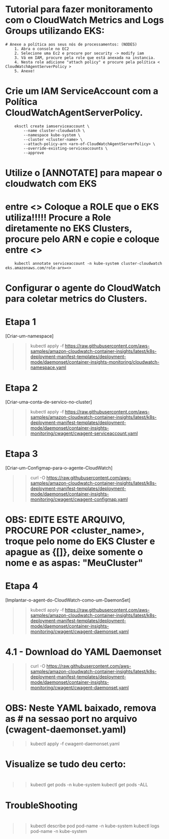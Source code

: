 # Tutorial para fazer monitoramento com o CloudWatch Metrics and Logs Groups utilizando EKS:

    # Anexe a política aos seus nós de processamentos: (NODES)
        1. Abra o console no EC2
        2. Selecione uma Ec2 e procure por security -> modify iam
        3. Vá em IAM, procure pela role que está anexada na instancia.
        4. Nesta role adicione "attach policy" e procure pela política < CloudWatchAgentServerPolicy >
        5. Anexe!

# Crie um IAM ServiceAccount com a Política CloudWatchAgentServerPolicy.
        eksctl create iamserviceaccount \
            --name cluster-cloudwatch \
            --namespace kube-system \
            --cluster <cluster-name> \
            --attach-policy-arn <arn-of-CloudWatchAgentServerPolicy> \
            --override-existing-serviceaccounts \
            --approve

# Utilize o [ANNOTATE] para mapear o cloudwatch com EKS
# entre <> Coloque a ROLE que o EKS utiliza!!!!! Procure a Role diretamente no EKS Clusters, procure pelo ARN e copie e coloque entre <>
        kubectl annotate serviceaccount -n kube-system cluster-cloudwatch eks.amazonaws.com/role-arn=<>

# Configurar  o agente do CloudWatch para coletar metrics do Clusters.
#
# Etapa 1
[Criar-um-namespace]
>>    kubectl apply -f https://raw.githubusercontent.com/aws-samples/amazon-cloudwatch-container-insights/latest/k8s-deployment-manifest-templates/deployment-mode/daemonset/container-insights-monitoring/cloudwatch-namespace.yaml
#
# Etapa 2
[Criar-uma-conta-de-servico-no-cluster]
>> kubectl apply -f https://raw.githubusercontent.com/aws-samples/amazon-cloudwatch-container-insights/latest/k8s-deployment-manifest-templates/deployment-mode/daemonset/container-insights-monitoring/cwagent/cwagent-serviceaccount.yaml
#
# Etapa 3
[Criar-um-Configmap-para-o-agente-CloudWatch]
>> curl -O https://raw.githubusercontent.com/aws-samples/amazon-cloudwatch-container-insights/latest/k8s-deployment-manifest-templates/deployment-mode/daemonset/container-insights-monitoring/cwagent/cwagent-configmap.yaml

# OBS: EDITE ESTE ARQUIVO, PROCURE POR <cluster_name>, troque pelo nome do EKS Cluster e apague as {[]}, deixe somente o nome e as aspas: "MeuCluster"
#
# Etapa 4
[Implantar-o-agent-do-CloudWatch-como-um-DaemonSet]
>> kubectl apply -f https://raw.githubusercontent.com/aws-samples/amazon-cloudwatch-container-insights/latest/k8s-deployment-manifest-templates/deployment-mode/daemonset/container-insights-monitoring/cwagent/cwagent-daemonset.yaml
#
# 4.1 - Download do YAML Daemonset
>> curl -O  https://raw.githubusercontent.com/aws-samples/amazon-cloudwatch-container-insights/latest/k8s-deployment-manifest-templates/deployment-mode/daemonset/container-insights-monitoring/cwagent/cwagent-daemonset.yaml
# OBS: Neste YAML baixado, remova as # na sessao port no arquivo (cwagent-daemonset.yaml)
>> kubectl apply -f cwagent-daemonset.yaml
#
# Visualize se tudo deu certo:
#
>> kubectl get pods -n kube-system
>> kubectl get pods -ALL
#
# TroubleShooting
#
>> kubectl describe pod pod-name -n kube-system
>> kubectl logs pod-name -n kube-system

